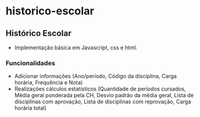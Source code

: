 # historico-escolar

## Histórico Escolar  
- Implementação básica em Javascript, css e html.

### Funcionalidades  
- Adicionar informações (Ano/período, Código da disciplina, Carga horária, Frequência e Nota)
- Realizações cálculos estatísticos (Quantidade de períodos cursados, Média geral ponderada pela CH, Desvio padrão da média geral, Lista de disciplinas com aprovação, Lista de disciplinas com reprovação, Carga horária total)  
